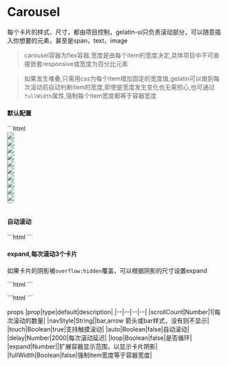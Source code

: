 # Carousel

每个卡片的样式、尺寸，都由项目控制，gelatin-ui只负责滚动部分，可以随意插入你想要的元素，甚至是span，text，image

> carousel容器为flex容器,宽度是由每个item的宽度决定,具体项目中不可直接嵌套responsive或宽度为百分比元素

> 如果发生堆叠,只需用css为每个item增加固定的宽度值,gelatin可以做到每次滚动前自动判断item的宽度,即使是宽度发生变化也无需担心,也可通过`fullWidth`属性,强制每个item宽度都等于容器宽度


#### 默认配置

<carousel-carousel></carousel-carousel>

<code-code title="默认配置">
 ```html
 <ui-carousel>
      <div class="item"><img src="https://placehold.it/200x200"></div>
        <div class="item"><img src="https://placehold.it/230x200"></div>
          <div class="item"><img src="https://placehold.it/220x200"></div>
            <div class="item"><img src="https://placehold.it/240x200"></div>
                <div class="item"><img src="https://placehold.it/320x200"></div>
                  <div class="item"><img src="https://placehold.it/190x200"></div>
                    <div class="item"><img src="https://placehold.it/10x200"></div>
                      <div class="item"><img src="https://placehold.it/230x200"></div>
                        <div class="item"><img src="https://placehold.it/140x200"></div>
                          <div class="item"><img src="https://placehold.it/320x200"></div>
    </ui-carousel>
 ```
</code-code>

#### 自动滚动

<carousel-carousel2></carousel-carousel2>

<code-code title="usage">
 ```html
 <ui-carousel auto loop :delay="1000">
 ```

</code-code>

#### expand,每次滚动3个卡片

如果卡片的阴影被`overflow:hidden`覆盖，可以根据阴影的尺寸设置expand

<carousel-carousel3></carousel-carousel3>

<code-code title="usage">
 ```html
 <ui-carousel :scroll-count="3" nav-style="arrow" auto loop :expand="12" :delay="1000">
 ```
</code-code>

<carousel-carousel4></carousel-carousel4>

<code-code title="usage">
 ```html
 <ui-carousel :scroll-count="1" full-width auto loop :expand="12" :delay="1000">
 ```
</code-code>


props
|prop|type|default|description|
|--|--|--|--|
|scrollCount|Number|1|每次滚动的数量|
|navStyle|String||bar,arrow 箭头或bar样式，没有则不显示|
|touch|Boolean|true|支持触摸滚动|
|auto|Boolean|false|自动滚动|
|delay|Number|2000|每次滚动延迟|
|loop|Boolean|false|是否循环|
|expand|Number||扩展容器显示范围，以显示卡片阴影|
|fullWidth|Boolean|false|强制item宽度等于容器宽度|